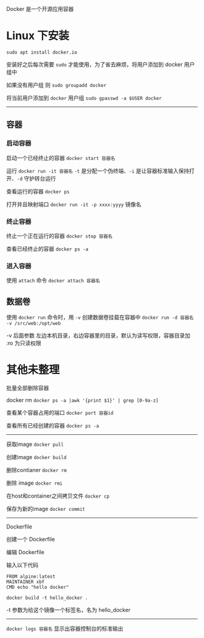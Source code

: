 Docker 是一个开源应用容器


# Linux 下安装

`sudo apt install docker.io`

安装好之后每次需要 `sudo` 才能使用，为了省去麻烦，将用户添加到 docker 用户组中

如果没有用户组 则 `sudo groupadd docker`

将当前用户添加到 `docker` 用户组 `sudo gpasswd -a $USER docker`

***

## 容器

### 启动容器

启动一个已经终止的容器 `docker start 容器名`

运行 `docker run -it 容器名`  `-t` 是分配一个伪终端、`-i` 是让容器标准输入保持打开、`-d` 守护转台运行

查看运行的容器 `docker ps`

打开并且映射端口 `docker run -it -p xxxx:yyyy` 镜像名

### 终止容器

终止一个正在运行的容器 `docker stop 容器名`

查看已经终止的容器 `docker ps -a`

### 进入容器

使用 `attach` 命令 `docker attach 容器名`

## 数据卷

使用 `docker run` 命令时，用 `-v` 创建数据卷挂载在容器中 `docker run -d 容器名 -v /src/web:/opt/web`

-v 后面参数 左边本机目录，右边容器里的目录，默认为读写权限，容器目录加 :ro 为只读权限


# 其他未整理

批量全部删除容器

docker rm `docker ps -a |awk '{print $1}' | grep [0-9a-z]`

查看某个容器占用的端口 `docker port 容器id`

查看所有已经创建的容器 `docker ps -a`

****

获取image `docker pull`

创建image `docker build`

删除contianer `docker rm`

删除 image `docker rmi`

在host和container之间拷贝文件 `docker cp`

保存为新的image `docker commit`


****
Dockerfile

创建一个 Dockerfile

编辑 Dockerfile

输入以下代码

```
FROM alpine:latest
MAINTAINER xbf
CMD echo "hello docker"
```

`docker build -t hello_docker . `

-t 参数为给这个镜像一个标签名，名为 hello_docker



***

`docker logs 容器名`   显示出容器控制台的标准输出
